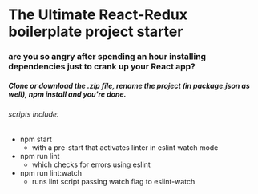 # The Ultimate React-Redux boilerplate project starter

### are you so angry after spending an hour installing dependencies just to crank up your React app?

##### Clone or download the .zip file, rename the project (in package.json as well), npm install and you're done.

###### scripts include:
 * npm start
      - with a pre-start that activates linter in eslint watch mode  
 * npm run lint
      - which checks for errors using eslint
 * npm run lint:watch
      - runs lint script passing watch flag to eslint-watch
